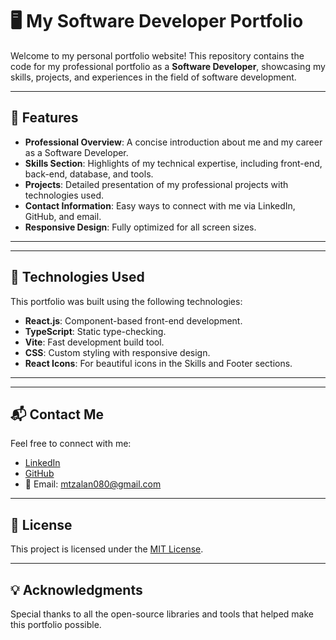# 🖥️ My Software Developer Portfolio

Welcome to my personal portfolio website! This repository contains the code for my professional portfolio as a **Software Developer**, showcasing my skills, projects, and experiences in the field of software development.

---

## 🌟 Features

- **Professional Overview**: A concise introduction about me and my career as a Software Developer.
- **Skills Section**: Highlights of my technical expertise, including front-end, back-end, database, and tools.
- **Projects**: Detailed presentation of my professional projects with technologies used.
- **Contact Information**: Easy ways to connect with me via LinkedIn, GitHub, and email.
- **Responsive Design**: Fully optimized for all screen sizes.

---


---

## 🚀 Technologies Used

This portfolio was built using the following technologies:

- **React.js**: Component-based front-end development.
- **TypeScript**: Static type-checking.
- **Vite**: Fast development build tool.
- **CSS**: Custom styling with responsive design.
- **React Icons**: For beautiful icons in the Skills and Footer sections.

---

---

## 📬 Contact Me

Feel free to connect with me:

- [LinkedIn](https://linkedin.com/in/alandejesusmtz)
- [GitHub](https://github.com/WasakaBe)
- 📧 Email: mtzalan080@gmail.com

---


## 📜 License

This project is licensed under the [MIT License](LICENSE).

---

## 💡 Acknowledgments

Special thanks to all the open-source libraries and tools that helped make this portfolio possible.
